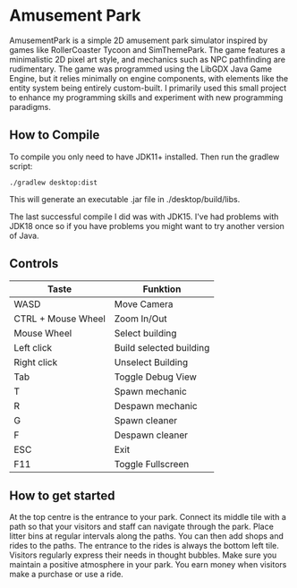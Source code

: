 # Amusement Park

AmusementPark is a simple 2D amusement park simulator inspired by games like RollerCoaster Tycoon and SimThemePark. The game features a minimalistic 2D pixel art style, and mechanics such as NPC pathfinding are rudimentary. The game was programmed using the LibGDX Java Game Engine, but it relies minimally on engine components, with elements like the entity system being entirely custom-built. I primarily used this small project to enhance my programming skills and experiment with new programming paradigms.

## How to Compile

To compile you only need to have JDK11+ installed. Then run the gradlew script:
```
./gradlew desktop:dist
```
This will generate an executable .jar file in ./desktop/build/libs.

The last successful compile I did was with JDK15. I've had problems with JDK18 once so if you have problems you might want to try another version of Java.

## Controls

Taste | Funktion
--|--
WASD | Move Camera
CTRL + Mouse Wheel | Zoom In/Out
Mouse Wheel | Select building
Left click | Build selected building
Right click | Unselect Building 
Tab | Toggle Debug View
T | Spawn mechanic
R | Despawn mechanic
G | Spawn cleaner
F | Despawn cleaner
ESC | Exit
F11 | Toggle Fullscreen

## How to get started

At the top centre is the entrance to your park. Connect its middle tile with a path so that your visitors and staff can navigate through the park. Place litter bins at regular intervals along the paths. You can then add shops and rides to the paths. The entrance to the rides is always the bottom left tile. Visitors regularly express their needs in thought bubbles. Make sure you maintain a positive atmosphere in your park. You earn money when visitors make a purchase or use a ride.

